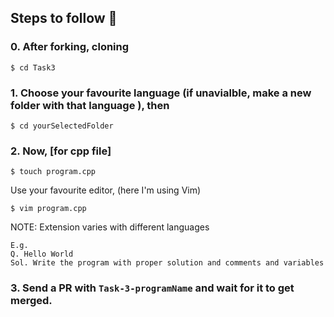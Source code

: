 
## Steps to follow :scroll:

### 0. After forking, cloning 
```$ cd Task3 ```

### 1. Choose your favourite language (if unavialble, make a new folder with that language ), then
```$ cd yourSelectedFolder ```

### 2. Now, [for cpp file]
```$ touch program.cpp```

 Use your favourite editor, (here I'm using Vim) 

```$ vim program.cpp ```

NOTE: Extension varies with different languages

``` 
E.g.
Q. Hello World
Sol. Write the program with proper solution and comments and variables
```


### 3. Send a PR with `Task-3-programName` and wait for it to get merged. 
